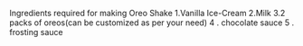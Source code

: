 Ingredients required for making Oreo Shake
1.Vanilla Ice-Cream
2.Milk
3.2 packs of oreos(can be customized as per your need)
4 . chocolate sauce 
5 . frosting sauce 
